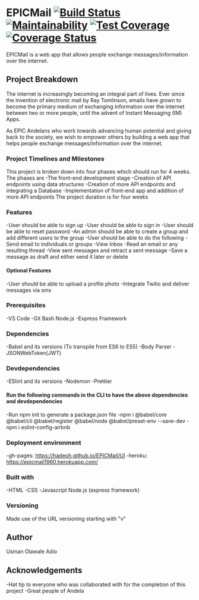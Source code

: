 # EPICMail   [![Build Status](https://travis-ci.com/hadeoh/EPICMail.svg?branch=develop)](https://travis-ci.com/hadeoh/EPICMail)  [![Maintainability](https://api.codeclimate.com/v1/badges/c177a4ddcd637c2e9dcd/maintainability)](https://codeclimate.com/github/hadeoh/EPICMail/maintainability)  [![Test Coverage](https://api.codeclimate.com/v1/badges/c177a4ddcd637c2e9dcd/test_coverage)](https://codeclimate.com/github/hadeoh/EPICMail/test_coverage) [![Coverage Status](https://coveralls.io/repos/github/hadeoh/EPICMail/badge.svg?branch=develop)](https://coveralls.io/github/hadeoh/EPICMail?branch=develop)

EPICMail is a web app that allows people exchange messages/information over the internet. 

## Project Breakdown
The internet is increasingly becoming an integral part of lives. Ever since the invention of electronic mail by Ray Tomlinson, emails have grown to become the primary medium of exchanging information over the internet between two or more people, until the advent of Instant Messaging (IM) Apps.

As EPIC Andelans who work towards advancing human potential and giving back to the society, we wish to empower others by building a web app that helps people exchange messages/information over the internet.

### Project Timelines and Milestones

This project is broken down into four phases which should run for 4 weeks. The phases are
-The front-end development stage
-Creation of API endpoints using data structures
-Creation of more API endpoints and integrating a Database
-Implementation of front-end app and addition of more API endpoints
The project duration is for four weeks


### Features

-User should be able to sign up
-User should be able to sign in
-User should be able to reset password
-An admin should be able to create a group and add different users to the group
-User should be able to do the following
    -Send email to individuals or groups
    -View inbox
    -Read an email or any resulting thread
    -View sent messages and retract a sent message
    -Save a message as draft and either send it later or delete
#### Optional Features
-User should be able to upload a profile photo
-Integrate Twilio and deliver messages via sms

### Prerequisites

-VS Code
-Git Bash
Node.js
-Express Framework

### Dependencies

-Babel and its versions (To transpile from ES6 to ES5)
-Body Parser
-JSONWebToken(JWT)

### Devdependencies

-ESlint and its versions
-Nodemon
-Prettier

#### Run the following commands in the CLI to have the above dependencies and devdependencies

-Run npm init to generate a package.json file
-npm i @babel/core @babel/cli @babel/register @babel/node @babel/preset-env --save-dev
-npm i eslint-config-airbnb

### Deployment environment

-gh-pages: https://hadeoh.github.io/EPICMail/UI
-heroku: https://epicmail1960.herokuapp.com/

### Built with

-HTML
-CSS
-Javascript
Node.js (express framework)

### Versioning

Made use of the URL versioning starting with "v"

## Author

Usman Olawale Adio

## Acknowledgements

-Hat tip to everyone who was collaborated with for the completion of this project
-Great people of Andela

